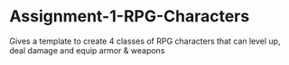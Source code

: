 # Assignment-1-RPG-Characters
Gives a template to create 4 classes of RPG characters that can level up, deal damage and equip armor &amp; weapons
